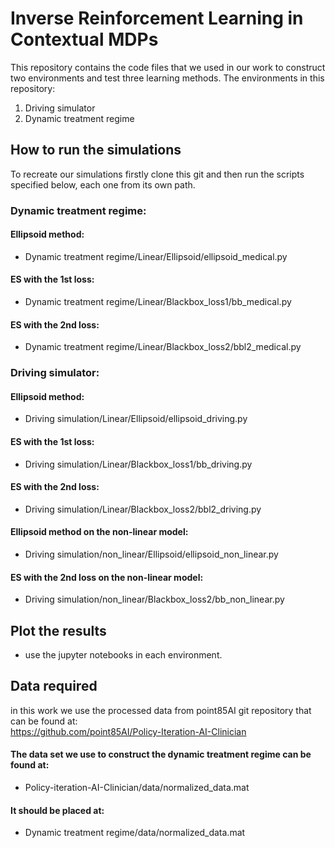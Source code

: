 # Inverse Reinforcement Learning in Contextual MDPs

This repository contains the code files that we used in our work to construct two environments and test three learning methods.
The environments in this repository:
1. Driving simulator
2. Dynamic treatment regime

## How to run the simulations
To recreate our simulations firstly clone this git and then run the scripts specified below, each one from its own path.  
### Dynamic treatment regime:
#### Ellipsoid method:
* Dynamic treatment regime/Linear/Ellipsoid/ellipsoid_medical.py  
#### ES with the 1st loss:
* Dynamic treatment regime/Linear/Blackbox_loss1/bb_medical.py  
#### ES with the 2nd loss:
* Dynamic treatment regime/Linear/Blackbox_loss2/bbl2_medical.py  
### Driving simulator:
#### Ellipsoid method:
* Driving simulation/Linear/Ellipsoid/ellipsoid_driving.py  
#### ES with the 1st loss:
* Driving simulation/Linear/Blackbox_loss1/bb_driving.py  
#### ES with the 2nd loss:
* Driving simulation/Linear/Blackbox_loss2/bbl2_driving.py  
#### Ellipsoid method on the non-linear model:
* Driving simulation/non_linear/Ellipsoid/ellipsoid_non_linear.py  
#### ES with the 2nd loss on the non-linear model:
* Driving simulation/non_linear/Blackbox_loss2/bb_non_linear.py

## Plot the results
* use the jupyter notebooks in each environment.  
 
## Data required 
in this work we use the processed data from point85AI git repository that can be found at:  
https://github.com/point85AI/Policy-Iteration-AI-Clinician

#### The data set we use to construct the dynamic treatment regime can be found at:  
* Policy-iteration-AI-Clinician/data/normalized_data.mat  
#### It should be placed at:  
* Dynamic treatment regime/data/normalized_data.mat
